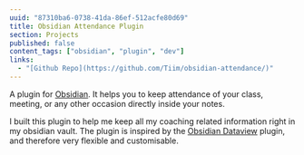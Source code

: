 ```yaml
---
uuid: "87310ba6-0738-41da-86ef-512acfe80d69"
title: Obsidian Attendance Plugin
section: Projects
published: false
content_tags: ["obsidian", "plugin", "dev"]
links:
  - "[Github Repo](https://github.com/Tiim/obsidian-attendance/)"
---
```


A plugin for [Obsidian](https://obsidian.md/). It helps you to keep attendance of your class, meeting, or any other occasion directly inside your notes.

I built this plugin to help me keep all my coaching related information right in my obsidian vault. The plugin is inspired by the [Obsidian Dataview](https://github.com/blacksmithgu/obsidian-dataview) plugin, and therefore very flexible and customisable.
